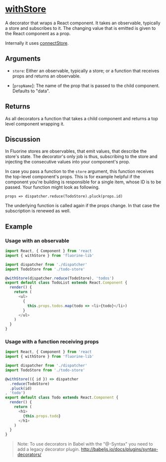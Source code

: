 # [withStore](withStore.md)

A decorator that wraps a React component. It takes an observable,
typically a store and subscribes to it. The changing value that is
emitted is given to the React component as a prop.

Internally it uses [connectStore](connectStore.md).

## Arguments

- `store`: Either an observable, typically a store; or a function that receives props and
  returns an observable.

- [`propName`]: The name of the prop that is passed to the child component.
  Defaults to "data".

## Returns

As all decorators a function that takes a child component and returns a
top level component wrapping it.

## Discussion

In Fluorine stores are observables, that emit values, that describe the store's state. The
decorator's only job is thus, subscribing to the store and injecting the consecutive values
into your component's prop.

In case you pass a function to the `store` argument, this function receives the top-level
component's props. This is for example helpful if the component you're building is
responsible for a single item, whose ID is to be passed. Your function might look as following.

```
props => dispatcher.reduce(TodoStore).pluck(props.id)
```

The underlying function is called again if the props change. In that case the subscription is
renewed as well.

## Example

### Usage with an observable

```js
import React, { Component } from 'react
import { withStore } from 'fluorine-lib'

import dispatcher from './dispatcher'
import TodoStore from './todo-store'

@withStore(dispatcher.reduce(TodoStore), 'todos')
export default class TodoList extends React.Component {
  render() {
    return (
      <ul>
        {
          this.props.todos.map(todo => <li>{todo}</li>)
        }
      </ul>
    )
  }
}
```

### Usage with a function receiving props

```js
import React, { Component } from 'react
import { withStore } from 'fluorine-lib'

import dispatcher from './dispatcher'
import TodoStore from './todo-store'

@withStore(({ id }) => dispatcher
  .reduce(TodoStore)
  .pluck(id)
, 'todo')
export default class Todo extends React.Component {
  render() {
    return (
      <h1>
        {this.props.todo}
      </h1>
    )
  }
}
```

> Note: To use decorators in Babel with the "@-Syntax" you need to add a
> legacy decorator plugin. http://babeljs.io/docs/plugins/syntax-decorators/

